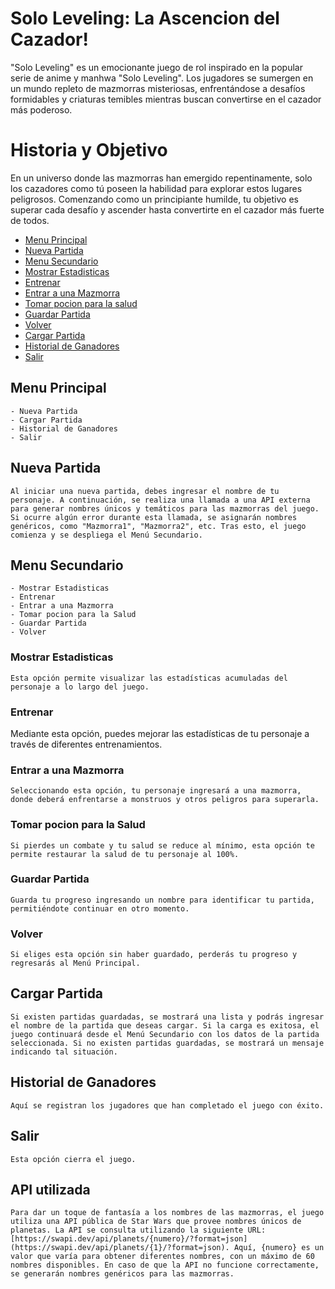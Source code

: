 # Solo Leveling: La Ascencion del Cazador!

"Solo Leveling" es un emocionante juego de rol inspirado en la popular serie de anime y manhwa "Solo Leveling". Los jugadores se sumergen en un mundo repleto de mazmorras misteriosas, enfrentándose a desafíos formidables y criaturas temibles mientras buscan convertirse en el cazador más poderoso.

# Historia y Objetivo

En un universo donde las mazmorras han emergido repentinamente, solo los cazadores como tú poseen la habilidad para explorar estos lugares peligrosos. Comenzando como un principiante humilde, tu objetivo es superar cada desafío y ascender hasta convertirte en el cazador más fuerte de todos.

- [Menu Principal](#menu-principal)
- [Nueva Partida](#nueva-partida)
- [Menu Secundario](#menu-secundario)
- [Mostrar Estadisticas](#mostrar-estadisticas)
- [Entrenar](#entrenar)
- [Entrar a una Mazmorra](#entrar-a-una-mazmorra)
- [Tomar pocion para la salud](#tomar-pocion-para-la-salud)
- [Guardar Partida](#guardar-partida)
- [Volver](#volver)
- [Cargar Partida](#cargar-partida)
- [Historial de Ganadores](#historial-de-ganadores)
- [Salir](#salir)


## Menu Principal

    - Nueva Partida
    - Cargar Partida
    - Historial de Ganadores
    - Salir

## Nueva Partida

    Al iniciar una nueva partida, debes ingresar el nombre de tu personaje. A continuación, se realiza una llamada a una API externa para generar nombres únicos y temáticos para las mazmorras del juego. Si ocurre algún error durante esta llamada, se asignarán nombres genéricos, como "Mazmorra1", "Mazmorra2", etc. Tras esto, el juego comienza y se despliega el Menú Secundario.

## Menu Secundario

    - Mostrar Estadisticas
    - Entrenar
    - Entrar a una Mazmorra
    - Tomar pocion para la Salud
    - Guardar Partida
    - Volver

### Mostrar Estadisticas

    Esta opción permite visualizar las estadísticas acumuladas del personaje a lo largo del juego.

### Entrenar

   Mediante esta opción, puedes mejorar las estadísticas de tu personaje a través de diferentes entrenamientos.

### Entrar a una Mazmorra

    Seleccionando esta opción, tu personaje ingresará a una mazmorra, donde deberá enfrentarse a monstruos y otros peligros para superarla.

### Tomar pocion para la Salud

    Si pierdes un combate y tu salud se reduce al mínimo, esta opción te permite restaurar la salud de tu personaje al 100%.

### Guardar Partida

    Guarda tu progreso ingresando un nombre para identificar tu partida, permitiéndote continuar en otro momento.

### Volver

    Si eliges esta opción sin haber guardado, perderás tu progreso y regresarás al Menú Principal.

## Cargar Partida

    Si existen partidas guardadas, se mostrará una lista y podrás ingresar el nombre de la partida que deseas cargar. Si la carga es exitosa, el juego continuará desde el Menú Secundario con los datos de la partida seleccionada. Si no existen partidas guardadas, se mostrará un mensaje indicando tal situación.

## Historial de Ganadores

    Aquí se registran los jugadores que han completado el juego con éxito.

## Salir

    Esta opción cierra el juego.


## API utilizada

    Para dar un toque de fantasía a los nombres de las mazmorras, el juego utiliza una API pública de Star Wars que provee nombres únicos de planetas. La API se consulta utilizando la siguiente URL: [https://swapi.dev/api/planets/{numero}/?format=json](https://swapi.dev/api/planets/{1}/?format=json). Aquí, {numero} es un valor que varía para obtener diferentes nombres, con un máximo de 60 nombres disponibles. En caso de que la API no funcione correctamente, se generarán nombres genéricos para las mazmorras.
